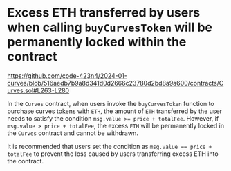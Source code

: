 # Excess ETH transferred by users when calling `buyCurvesToken` will be permanently locked within the contract

https://github.com/code-423n4/2024-01-curves/blob/516aedb7b9a8d341d0d2666c23780d2bd8a9a600/contracts/Curves.sol#L263-L280

In the `Curves` contract, when users invoke the `buyCurvesToken` function to purchase curves tokens with `ETH`, the amount of `ETH` transferred by the user needs to satisfy the condition `msg.value >= price + totalFee`. However, if `msg.value > price + totalFee`, the excess `ETH` will be permanently locked in the `Curves` contract and cannot be withdrawn.

It is recommended that users set the condition as `msg.value == price + totalFee` to prevent the loss caused by users transferring excess ETH into the contract.